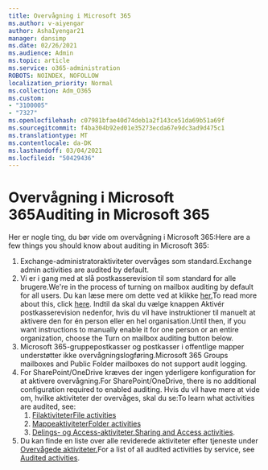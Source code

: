 ```yaml
---
title: Overvågning i Microsoft 365
ms.author: v-aiyengar
author: AshaIyengar21
manager: dansimp
ms.date: 02/26/2021
ms.audience: Admin
ms.topic: article
ms.service: o365-administration
ROBOTS: NOINDEX, NOFOLLOW
localization_priority: Normal
ms.collection: Adm_O365
ms.custom:
- "3100005"
- "7327"
ms.openlocfilehash: c07981bfae40d74deb1a2f143ce51da69b51a69f
ms.sourcegitcommit: f4ba304b92ed01e35273ecda67e9dc3ad9d475c1
ms.translationtype: MT
ms.contentlocale: da-DK
ms.lasthandoff: 03/04/2021
ms.locfileid: "50429436"
---
```

# <a name="auditing-in-microsoft-365"></a><span data-ttu-id="3e8cf-102">Overvågning i Microsoft 365</span><span class="sxs-lookup"><span data-stu-id="3e8cf-102">Auditing in Microsoft 365</span></span>

<span data-ttu-id="3e8cf-103">Her er nogle ting, du bør vide om overvågning i Microsoft 365:</span><span class="sxs-lookup"><span data-stu-id="3e8cf-103">Here are a few things you should know about auditing in Microsoft 365:</span></span>

1. <span data-ttu-id="3e8cf-104">Exchange-administratoraktiviteter overvåges som standard.</span><span class="sxs-lookup"><span data-stu-id="3e8cf-104">Exchange admin activities are audited by default.</span></span>
1. <span data-ttu-id="3e8cf-105">Vi er i gang med at slå postkasserevision til som standard for alle brugere.</span><span class="sxs-lookup"><span data-stu-id="3e8cf-105">We're in the process of turning on mailbox auditing by default for all users.</span></span> <span data-ttu-id="3e8cf-106">Du kan læse mere om dette ved at klikke [her.](https://techcommunity.microsoft.com/t5/Security-Privacy-and-Compliance/Exchange-Mailbox-Auditing-will-be-enabled-by-default/ba-p/215171)</span><span class="sxs-lookup"><span data-stu-id="3e8cf-106">To read more about this, click [here](https://techcommunity.microsoft.com/t5/Security-Privacy-and-Compliance/Exchange-Mailbox-Auditing-will-be-enabled-by-default/ba-p/215171).</span></span> <span data-ttu-id="3e8cf-107">Indtil da skal du vælge knappen Aktivér postkasserevision nedenfor, hvis du vil have instruktioner til manuelt at aktivere den for én person eller en hel organisation.</span><span class="sxs-lookup"><span data-stu-id="3e8cf-107">Until then, if you want instructions to manually enable it for one person or an entire organization, choose the Turn on mailbox auditing button below.</span></span>
1. <span data-ttu-id="3e8cf-108">Microsoft 365-gruppepostkasser og postkasser i offentlige mapper understøtter ikke overvågningslogføring.</span><span class="sxs-lookup"><span data-stu-id="3e8cf-108">Microsoft 365 Groups mailboxes and Public Folder mailboxes do not support audit logging.</span></span>
1. <span data-ttu-id="3e8cf-109">For SharePoint/OneDrive kræves der ingen yderligere konfiguration for at aktivere overvågning.</span><span class="sxs-lookup"><span data-stu-id="3e8cf-109">For SharePoint/OneDrive, there is no additional configuration required to enabled auditing.</span></span> <span data-ttu-id="3e8cf-110">Hvis du vil have mere at vide om, hvilke aktiviteter der overvåges, skal du se:</span><span class="sxs-lookup"><span data-stu-id="3e8cf-110">To learn what activities are audited, see:</span></span>
    1. [<span data-ttu-id="3e8cf-111">Filaktiviteter</span><span class="sxs-lookup"><span data-stu-id="3e8cf-111">File activities</span></span>](https://docs.microsoft.com/office365/securitycompliance/search-the-audit-log-in-security-and-compliance#file-and-page-activities)
    1. [<span data-ttu-id="3e8cf-112">Mappeaktiviteter</span><span class="sxs-lookup"><span data-stu-id="3e8cf-112">Folder activities</span></span>](https://docs.microsoft.com/office365/securitycompliance/search-the-audit-log-in-security-and-compliance#folder-activities)
    1. <span data-ttu-id="3e8cf-113">[Delings- og Access-aktiviteter.](https://docs.microsoft.com/office365/securitycompliance/search-the-audit-log-in-security-and-compliance#sharing-and-access-request-activities)</span><span class="sxs-lookup"><span data-stu-id="3e8cf-113">[Sharing and Access activities](https://docs.microsoft.com/office365/securitycompliance/search-the-audit-log-in-security-and-compliance#sharing-and-access-request-activities).</span></span>
1. <span data-ttu-id="3e8cf-114">Du kan finde en liste over alle reviderede aktiviteter efter tjeneste under [Overvågede aktiviteter.](https://docs.microsoft.com/office365/securitycompliance/search-the-audit-log-in-security-and-compliance#audited-activities)</span><span class="sxs-lookup"><span data-stu-id="3e8cf-114">For a list of all audited activities by service, see [Audited activities](https://docs.microsoft.com/office365/securitycompliance/search-the-audit-log-in-security-and-compliance#audited-activities).</span></span>
